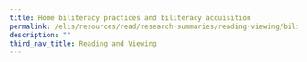 ```yaml
---
title: Home biliteracy practices and biliteracy acquisition
permalink: /elis/resources/read/research-summaries/reading-viewing/biliteracy-differences-singapore-families/
description: ""
third_nav_title: Reading and Viewing
---
```

